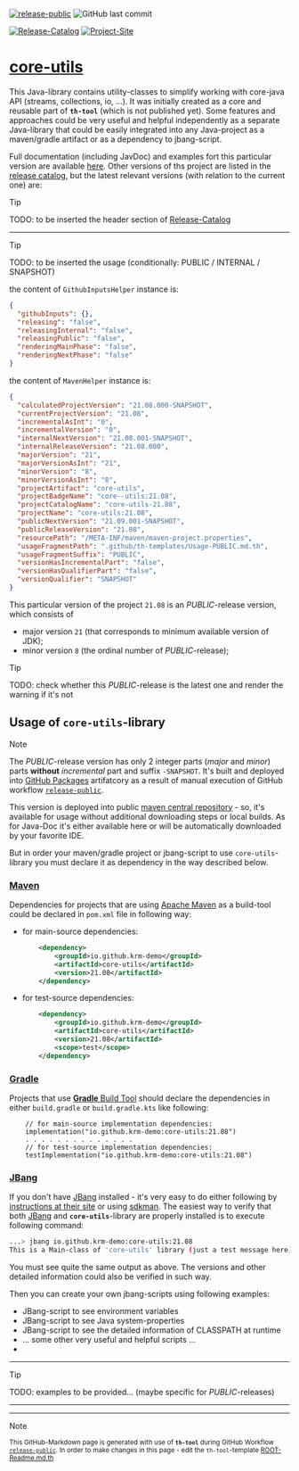 [![release-public](https://github.com/krm-demo/core-utils/actions/workflows/release-public.yml/badge.svg)](https://github.com/krm-demo/core-utils/actions/workflows/release-public.yml)
![GitHub last commit](https://img.shields.io/github/last-commit/krm-demo/core-utils)

[![Release-Catalog](https://img.shields.io/badge/GH--Pages-Release_Catalog-blue)](https://krm-demo.github.io/core-utils/)
[![Project-Site](https://img.shields.io/badge/GH--Pages-core--utils:21.08-blue)](https://krm-demo.github.io/core-utils/core-utils-21.08)

# <u>core-utils</u>

This Java-library contains utility-classes to simplify working with core-java API (streams, collections, io, ...).
It was initially created as a core and reusable part of **`th-tool`** (which is not published yet).
Some features and approaches could be very useful and helpful independently as a separate Java-library
that could be easily integrated into any Java-project as a maven/gradle artifact or as a dependency to jbang-script.

Full documentation (including JavDoc) and examples fort this particular version are available [here](https://krm-demo.github.io/core-utils/core-utils-21.08).
Other versions of ths project are listed in the [release catalog](https://krm-demo.github.io/core-utils/),
but the latest relevant versions (with relation to the current one) are:

> [!TIP]
> TODO: to be inserted the header section of [Release-Catalog](https://krm-demo.github.io/core-utils/)

---

> [!TIP]
> TODO: to be inserted the usage (conditionally: PUBLIC / INTERNAL / SNAPSHOT)

the content of `GithubInputsHelper` instance is:
```json
{
  "githubInputs": {},
  "releasing": "false",
  "releasingInternal": "false",
  "releasingPublic": "false",
  "renderingMainPhase": "false",
  "renderingNextPhase": "false"
}
```

the content of `MavenHelper` instance is:
```json
{
  "calculatedProjectVersion": "21.08.000-SNAPSHOT",
  "currentProjectVersion": "21.08",
  "incrementalAsInt": "0",
  "incrementalVersion": "0",
  "internalNextVersion": "21.08.001-SNAPSHOT",
  "internalReleaseVersion": "21.08.000",
  "majorVersion": "21",
  "majorVersionAsInt": "21",
  "minorVersion": "8",
  "minorVersionAsInt": "8",
  "projectArtifact": "core-utils",
  "projectBadgeName": "core--utils:21.08",
  "projectCatalogName": "core-utils-21.08",
  "projectName": "core-utils:21.08",
  "publicNextVersion": "21.09.001-SNAPSHOT",
  "publicReleaseVersion": "21.08",
  "resourcePath": "/META-INF/maven/maven-project.properties",
  "usageFragmentPath": ".github/th-templates/Usage-PUBLIC.md.th",
  "usageFragmentSuffix": "PUBLIC",
  "versionHasIncrementalPart": "false",
  "versionHasQualifierPart": "false",
  "versionQualifier": "SNAPSHOT"
}
```

This particular version of the project `21.08` is an _PUBLIC_-release version, which consists of
- major version `21` (that corresponds to minimum available version of JDK);
- minor version `8` (the ordinal number of _PUBLIC_-release);

> [!TIP]
> TODO: check whether this _PUBLIC_-release is the latest one and render the warning if it's not

## Usage of `core-utils`-library

> [!NOTE]
> The _PUBLIC_-release version has only 2 integer parts (_major_ and _minor_) parts **without** _incremental_ part and suffix `-SNAPSHOT`.
> It's built and deployed into [GitHub Packages](https://docs.github.com/en/packages/learn-github-packages/introduction-to-github-packages)
> artifatcory as a result of manual execution of GitHub workflow [`release-public`](https://github.com/krm-demo/core-utils/actions/workflows/release-public.yml).

This version is deployed into public [maven central repository](https://central.sonatype.com/) - so, it's available for usage
without additional downloading steps or local builds. As for Java-Doc it's either available here or will be automatically downloaded by your favorite IDE.

But in order your maven/gradle project or jbang-script to use `core-utils`-library
you must declare it as dependency in the way described below.

### [Maven](https://maven.apache.org/)
Dependencies for projects that are using [Apache Maven](https://maven.apache.org/) as a build-tool 
could be declared in `pom.xml` file in following way:
- for main-source dependencies:
    ```XML
        <dependency>
            <groupId>io.github.krm-demo</groupId>
            <artifactId>core-utils</artifactId>
            <version>21.08</artifactId>
        </dependency>
    ```
- for test-source dependencies:
    ```XML
        <dependency>
            <groupId>io.github.krm-demo</groupId>
            <artifactId>core-utils</artifactId>
            <version>21.08</artifactId>
            <scope>test</scope>
        </dependency>
    ```

### [Gradle](https://gradle.org/)
Projects that use [**Gradle** Build Tool](https://gradle.org/) should declare the dependencies 
in either `build.gradle` or `build.gradle.kts` like following: 
```Gradle
    // for main-source implementation dependencies:
    implementation("io.github.krm-demo:core-utils:21.08")
    . . . . . . . . . . . . . .
    // for test-source implementation dependencies:
    testImplementation("io.github.krm-demo:core-utils:21.08")
```

### [JBang](https://www.jbang.dev/)
If you don't have [JBang](https://www.jbang.dev/) installed - it's very easy to do
either following by [instructions at their site](https://www.jbang.dev/download/)
or using [sdkman](https://sdkman.io/sdks/jbang/). The easiest way to verify that
both [JBang](https://www.jbang.dev/) and **`core-utils`**-library
are properly installed is to execute following command:

```bash
...> jbang io.github.krm-demo:core-utils:21.08
This is a Main-class of 'core-utils' library (just a test message here)
```
You must see quite the same output as above. The versions and other detailed information could also be verified in such way.

Then you can create your own jbang-scripts using following examples:
- JBang-script to see environment variables
- JBang-script to see Java system-properties
- JBang-script to see the detailed information of CLASSPATH at runtime
- ... some other very useful and helpful scripts ...
-

---
> [!TIP]
> TODO: examples to be provided... (maybe specific for _PUBLIC_-releases)
---



---

> [!NOTE]
> <small>This GitHub-Markdown page is generated with use of **`th-tool`** 
> during GitHub Workflow [`release-public`](https://github.com/krm-demo/core-utils/actions/runs/18205824090).
> In order to make changes in this page - edit the `th-tool`-template 
> [ROOT-Readme.md.th](https://github.com/krm-demo/core-utils/blob/main/.github/th-templates/ROOT-Readme.md.th)</small>
